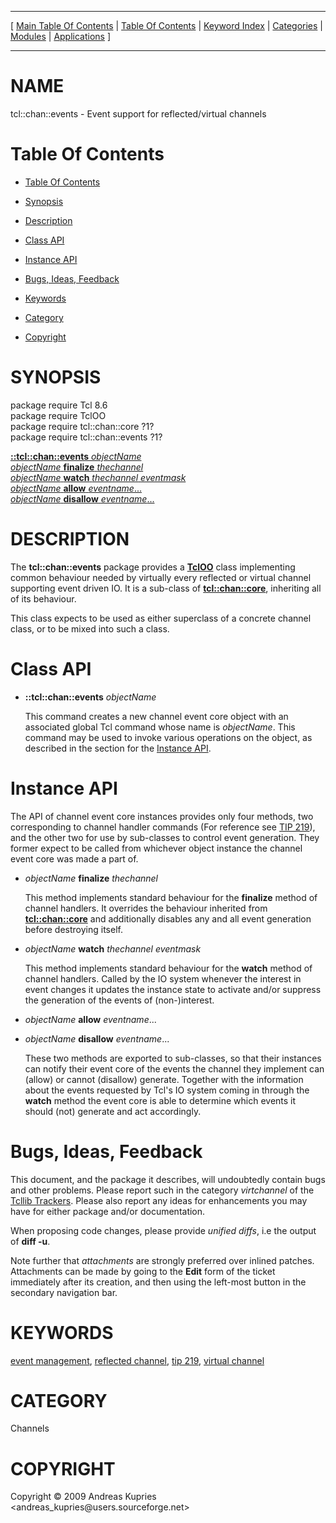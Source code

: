 
[//000000001]: # (tcl::chan::events \- Reflected/virtual channel support)
[//000000002]: # (Generated from file 'events\.man' by tcllib/doctools with format 'markdown')
[//000000003]: # (Copyright &copy; 2009 Andreas Kupries <andreas\_kupries@users\.sourceforge\.net>)
[//000000004]: # (tcl::chan::events\(n\) 1 tcllib "Reflected/virtual channel support")

<hr> [ <a href="../../../../toc.md">Main Table Of Contents</a> &#124; <a
href="../../../toc.md">Table Of Contents</a> &#124; <a
href="../../../../index.md">Keyword Index</a> &#124; <a
href="../../../../toc0.md">Categories</a> &#124; <a
href="../../../../toc1.md">Modules</a> &#124; <a
href="../../../../toc2.md">Applications</a> ] <hr>

# NAME

tcl::chan::events \- Event support for reflected/virtual channels

# <a name='toc'></a>Table Of Contents

  - [Table Of Contents](#toc)

  - [Synopsis](#synopsis)

  - [Description](#section1)

  - [Class API](#section2)

  - [Instance API](#section3)

  - [Bugs, Ideas, Feedback](#section4)

  - [Keywords](#keywords)

  - [Category](#category)

  - [Copyright](#copyright)

# <a name='synopsis'></a>SYNOPSIS

package require Tcl 8\.6  
package require TclOO  
package require tcl::chan::core ?1?  
package require tcl::chan::events ?1?  

[__::tcl::chan::events__ *objectName*](#1)  
[*objectName* __finalize__ *thechannel*](#2)  
[*objectName* __watch__ *thechannel* *eventmask*](#3)  
[*objectName* __allow__ *eventname*\.\.\.](#4)  
[*objectName* __disallow__ *eventname*\.\.\.](#5)  

# <a name='description'></a>DESCRIPTION

The __tcl::chan::events__ package provides a
__[TclOO](\.\./\.\./\.\./\.\./index\.md\#tcloo)__ class implementing common
behaviour needed by virtually every reflected or virtual channel supporting
event driven IO\. It is a sub\-class of __[tcl::chan::core](core\.md)__,
inheriting all of its behaviour\.

This class expects to be used as either superclass of a concrete channel class,
or to be mixed into such a class\.

# <a name='section2'></a>Class API

  - <a name='1'></a>__::tcl::chan::events__ *objectName*

    This command creates a new channel event core object with an associated
    global Tcl command whose name is *objectName*\. This command may be used to
    invoke various operations on the object, as described in the section for the
    [Instance API](#section3)\.

# <a name='section3'></a>Instance API

The API of channel event core instances provides only four methods, two
corresponding to channel handler commands \(For reference see [TIP
219](http:/tip\.tcl\.tk/219)\), and the other two for use by sub\-classes to
control event generation\. They former expect to be called from whichever object
instance the channel event core was made a part of\.

  - <a name='2'></a>*objectName* __finalize__ *thechannel*

    This method implements standard behaviour for the __finalize__ method of
    channel handlers\. It overrides the behaviour inherited from
    __[tcl::chan::core](core\.md)__ and additionally disables any and all
    event generation before destroying itself\.

  - <a name='3'></a>*objectName* __watch__ *thechannel* *eventmask*

    This method implements standard behaviour for the __watch__ method of
    channel handlers\. Called by the IO system whenever the interest in event
    changes it updates the instance state to activate and/or suppress the
    generation of the events of \(non\-\)interest\.

  - <a name='4'></a>*objectName* __allow__ *eventname*\.\.\.

  - <a name='5'></a>*objectName* __disallow__ *eventname*\.\.\.

    These two methods are exported to sub\-classes, so that their instances can
    notify their event core of the events the channel they implement can \(allow\)
    or cannot \(disallow\) generate\. Together with the information about the
    events requested by Tcl's IO system coming in through the __watch__
    method the event core is able to determine which events it should \(not\)
    generate and act accordingly\.

# <a name='section4'></a>Bugs, Ideas, Feedback

This document, and the package it describes, will undoubtedly contain bugs and
other problems\. Please report such in the category *virtchannel* of the
[Tcllib Trackers](http://core\.tcl\.tk/tcllib/reportlist)\. Please also report
any ideas for enhancements you may have for either package and/or documentation\.

When proposing code changes, please provide *unified diffs*, i\.e the output of
__diff \-u__\.

Note further that *attachments* are strongly preferred over inlined patches\.
Attachments can be made by going to the __Edit__ form of the ticket
immediately after its creation, and then using the left\-most button in the
secondary navigation bar\.

# <a name='keywords'></a>KEYWORDS

[event management](\.\./\.\./\.\./\.\./index\.md\#event\_management), [reflected
channel](\.\./\.\./\.\./\.\./index\.md\#reflected\_channel), [tip
219](\.\./\.\./\.\./\.\./index\.md\#tip\_219), [virtual
channel](\.\./\.\./\.\./\.\./index\.md\#virtual\_channel)

# <a name='category'></a>CATEGORY

Channels

# <a name='copyright'></a>COPYRIGHT

Copyright &copy; 2009 Andreas Kupries <andreas\_kupries@users\.sourceforge\.net>
